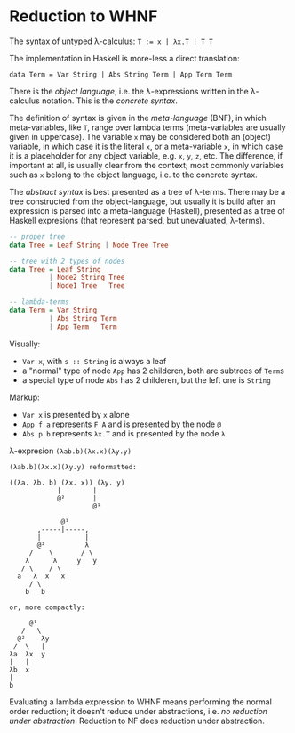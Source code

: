 # Reduction to WHNF

The syntax of untyped λ-calculus: `T := x | λx.T | T T`

The implementation in Haskell is more-less a direct translation:

`data Term = Var String | Abs String Term | App Term Term`

There is the *object language*, i.e. the λ-expressions written in the λ-calculus notation. This is the *concrete syntax*.

The definition of syntax is given in the *meta-language* (BNF), in which meta-variables, like `T`, range over lambda terms (meta-variables are usually given in uppercase). The variable `x` may be considered both an (object) variable, in which case it is the literal `x`, or a meta-variable `x`, in which case it is a placeholder for any object variable, e.g. `x`, `y`, `z`, etc. The difference, if important at all, is usually clear from the context; most commonly variables such as `x` belong to the object language, i.e. to the concrete syntax.

The *abstract syntax* is best presented as a tree of λ-terms. There may be a tree constructed from the object-language, but usually it is build after an expression is parsed into a meta-language (Haskell), presented as a tree of Haskell expresions (that represent parsed, but unevaluated, λ-terms).


```hs
-- proper tree
data Tree = Leaf String | Node Tree Tree

-- tree with 2 types of nodes
data Tree = Leaf String
          | Node2 String Tree
          | Node1 Tree   Tree

-- lambda-terms
data Term = Var String
          | Abs String Term
          | App Term   Term
```

Visually:
- `Var x`, with `s :: String` is always a leaf
- a "normal" type of node `App` has 2 childeren, both are subtrees of `Term`s
- a special type of node `Abs` has 2 childeren, but the left one is `String`

Markup:
- `Var x` is presented by `x` alone
- `App f a` represents `F A` and is presented by the node `@`
- `Abs p b` represents `λx.T` and is presented by the node `λ`

λ-expresion `(λab.b)(λx.x)(λy.y)`

```
(λab.b)(λx.x)(λy.y) reformatted:

((λa. λb. b) (λx. x)) (λy. y)
            |        |
            @²       |
                     @¹

             @¹
       ,-----|-----,
       |           |
       @²          λ
     /    \       / \
    λ      λ     y   y
   / \    / \
  a   λ  x   x
     / \
    b   b

or, more compactly:

     @¹
   /   \
  @²    λy
 /  \   |
λa  λx  y
|   |
λb  x
|
b
```


Evaluating a lambda expression to WHNF means performing the normal order reduction; it doesn't reduce under abstractions, i.e. *no reduction under abstraction*. Reduction to NF does reduction under abstraction.
